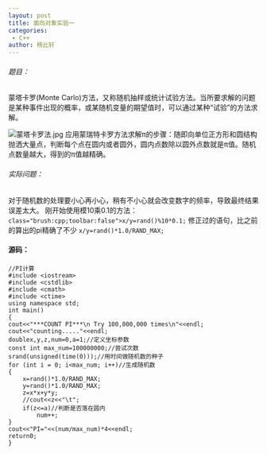 ```yaml
---
layout: post
title: 面向对象实验一
categories: 
 - C++
author: 杨比轩
---
```


###### 题目：

蒙塔卡罗(Monte Carlo)方法，又称随机抽样或统计试验方法。当所要求解的问题是某种事件出现的概率，或某随机变量的期望值时，可以通过某种“试验”的方法求解。

![蒙塔卡罗法.jpg](http://upload-images.jianshu.io/upload_images/1156415-9fdf7b292bcd98fd.jpg?imageMogr2/auto-orient/strip%7CimageView2/2/w/400)
应用蒙瑞特卡罗方法求解π的步骤：随即向单位正方形和圆结构抛洒大量点，判断每个点在圆内或者圆外，圆内点数除以圆外点数就是π值。随机点数量越大，得到的π值越精确。

###### 实际问题：

对于随机数的处理要小心再小心，稍有不小心就会改变数字的频率，导致最终结果误差太大。
刚开始使用模10乘0.1的方法：
`class="brush:cpp;toolbar:false">x/y=rand()%10*0.1;`
修正过的语句，比之前的算出的pi精确了不少
`x/y=rand()*1.0/RAND_MAX;`

#### 源码：
    //PI计算
    #include <iostream>
    #include <cstdlib>
    #include <cmath>
    #include <ctime>
    using namespace std;
    int main()
    {
	cout<<"***COUNT PI***\n Try 100,000,000 times\n"<<endl;
	cout<<"counting....."<<endl;
	doublex,y,z,num=0,a=1;//定义坐标参数
	const int max_num=100000000;//尝试次数
	srand(unsigned(time(0)));//用时间做随机数的种子
	for (int i = 0; i<max_num; i++)//生成随机数
	{
		x=rand()*1.0/RAND_MAX;
		y=rand()*1.0/RAND_MAX;
		z=x*x+y*y;
		//cout<<z<<"\t";
		if(z<=a)//判断是否落在圆内
			num++;
	}
	cout<<"PI="<<(num/max_num)*4<<endl;
	return0;
    }
